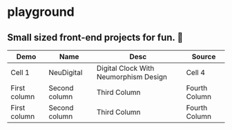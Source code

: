 # playground
Small sized front-end projects for fun. 🍵
----
Demo | Name | Desc | Source
------------ | ------------- | ------------- | -------------
Cell 1 | NeuDigital | Digital Clock With Neumorphism Design | Cell 4
First column | Second column | Third Column | Fourth Column
First column | Second column | Third Column | Fourth Column
